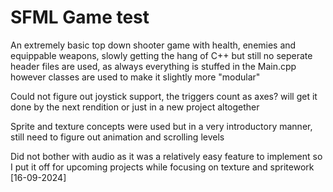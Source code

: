 # SFML Game test

An extremely basic top down shooter game with health, enemies and equippable weapons, slowly getting the hang of C++ but still no seperate header files are used, as always everything is stuffed in the Main.cpp
however classes are used to make it slightly more "modular"

Could not figure out joystick support, the triggers count as axes? 
will get it done by the next rendition or just in a new project altogether

Sprite and texture concepts were used but in a very introductory manner, still need to figure out animation and scrolling levels 

Did not bother with audio as it was a relatively easy feature to implement so I put it off for upcoming projects while focusing on texture and spritework [16-09-2024]
